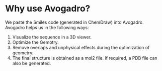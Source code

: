 # Why use Avogadro?

We paste the Smiles code (generated in ChemDraw) into Avogadro. Avogadro helps us in the following ways:

1. Visualize the sequence in a 3D viewer.
2. Optimize the Gemotry.
3. Remove overlaps and unphysical effects during the optimization of geometry.
4. The final structure is obtained as a mol2 file. If required, a PDB file can also be generated.
